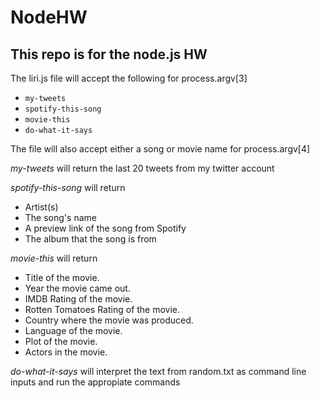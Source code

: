 # NodeHW

## This repo is for the node.js HW
The liri.js file will accept the following for process.argv[3]
* `my-tweets`
* `spotify-this-song`
* `movie-this`
* `do-what-it-says`

The file will also accept either a song or movie name for process.argv[4]

*my-tweets* will return the last 20 tweets from my twitter account

*spotify-this-song* will return 
  * Artist(s)
  * The song's name
  * A preview link of the song from Spotify
  * The album that the song is from
  
*movie-this* will return 
   * Title of the movie.
   * Year the movie came out.
   * IMDB Rating of the movie.
   * Rotten Tomatoes Rating of the movie.
   * Country where the movie was produced.
   * Language of the movie.
   * Plot of the movie.
   * Actors in the movie.
   
*do-what-it-says* will interpret the text from random.txt as command line inputs and run the appropiate commands 
